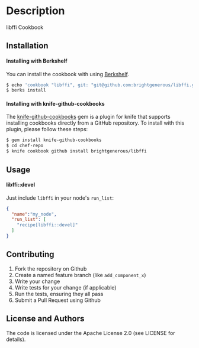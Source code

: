 Description
===========

libffi Cookbook

Installation
------------

#### Installing with Berkshelf

You can install the cookbook with using [Berkshelf](http://berkshelf.com/).

```sh
$ echo 'cookbook "libffi", git: "git@github.com:brightgenerous/libffi.git"' >> Berksfile
$ berks install
```

#### Installing with knife-github-cookbooks

The [knife-github-cookbooks](https://github.com/websterclay/knife-github-cookbooks) gem is a plugin for knife that supports installing cookbooks directly from a GitHub repository. To install with this plugin, please follow these steps:

```sh
$ gem install knife-github-cookbooks
$ cd chef-repo
$ knife cookbook github install brightgenerous/libffi
```

Usage
-----

#### libffi::devel

Just include `libffi` in your node's `run_list`:

```json
{
  "name":"my_node",
  "run_list": [
    "recipe[libffi::devel]"
  ]
}
```

Contributing
------------

1. Fork the repository on Github
2. Create a named feature branch (like `add_component_x`)
3. Write your change
4. Write tests for your change (if applicable)
5. Run the tests, ensuring they all pass
6. Submit a Pull Request using Github

License and Authors
-------------------

The code is licensed under the Apache License 2.0 (see  LICENSE for details).
